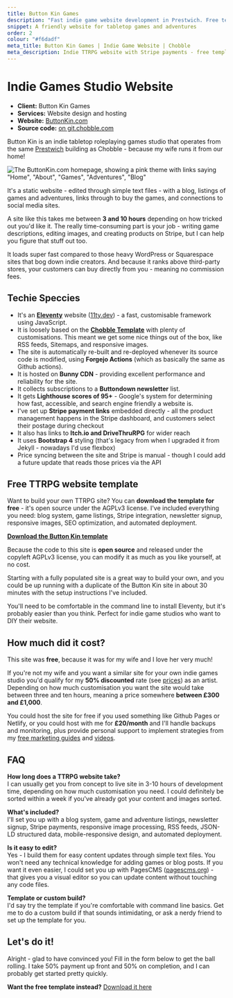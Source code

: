 ```yaml
---
title: Button Kin Games
description: "Fast indie game website development in Prestwich. Free template download or custom build £300-£1,000. Stripe payments, mobile-responsive, beats WordPress speed."
snippet: A friendly website for tabletop games and adventures
order: 2
colour: "#f6dadf"
meta_title: Button Kin Games | Indie Game Website | Chobble
meta_description: Indie TTRPG website with Stripe payments - free template available - built with Eleventy - Manchester web design example
---
```


# Indie Games Studio Website

- **Client:** Button Kin Games
- **Services:** Website design and hosting
- **Website:** [ButtonKin.com](https://buttonkin.com)
- **Source code:** [on git.chobble.com](https://git.chobble.com/hosted-by-chobble/buttonkin)

Button Kin is an indie tabletop roleplaying games studio that operates from the same [Prestwich](/prestwich/) building as Chobble - because my wife runs it from our home!

![The ButtonKin.com homepage, showing a pink theme with links saying "Home", "About", "Games", "Adventures", "Blog"](/assets/examples/button-kin.png)

It's a static website - edited through simple text files - with a blog, listings of games and adventures, links through to buy the games, and connections to social media sites.

A site like this takes me between **3 and 10 hours** depending on how tricked out you'd like it. The really time-consuming part is your job - writing game descriptions, editing images, and creating products on Stripe, but I can help you figure that stuff out too.

It loads super fast compared to those heavy WordPress or Squarespace sites that bog down indie creators. And because it ranks above third-party stores, your customers can buy directly from you - meaning no commission fees.

## Techie Speccies

- It's an **[Eleventy](/services/eleventy-developer/)** website ([11ty.dev](https://www.11ty.dev/)) - a fast, customisable framework using JavaScript.
- It is loosely based on the **[Chobble Template](/services/chobble-template/)** with plenty of customisations. This meant we get some nice things out of the box, like RSS feeds, Sitemaps, and responsive images.
- The site is automatically re-built and re-deployed whenever its source code is modified, using **Forgejo Actions** (which as basically the same as Github actions).
- It is hosted on **Bunny CDN** - providing excellent performance and reliability for the site.
- It collects subscriptions to a **Buttondown newsletter** list.
- It gets **Lighthouse scores of 95+** - Google's system for determining how fast, accessible, and search engine friendly a website is.
- I've set up **Stripe payment links** embedded directly - all the product management happens in the Stripe dashboard, and customers select their postage during checkout
- It also has links to **Itch.io and DriveThruRPG** for wider reach
- It uses **Bootstrap 4** styling (that's legacy from when I upgraded it from Jekyll - nowadays I'd use flexbox)
- Price syncing between the site and Stripe is manual - though I could add a future update that reads those prices via the API

## Free TTRPG website template

Want to build your own TTRPG site? You can **download the template for free** - it's open source under the AGPLv3 license. I've included everything you need: blog system, game listings, Stripe integration, newsletter signup, responsive images, SEO optimization, and automated deployment.

**[Download the Button Kin template](https://git.chobble.com/hosted-by-chobble/buttonkin)**

Because the code to this site is **open source** and released under the copyleft AGPLv3 license, you can modify it as much as you like yourself, at no cost.

Starting with a fully populated site is a great way to build your own, and you could be up running with a duplicate of the Button Kin site in about 30 minutes with the setup instructions I've included.

You'll need to be comfortable in the command line to install Eleventy, but it's probably easier than you think. Perfect for indie game studios who want to DIY their website.

## How much did it cost?

This site was **free**, because it was for my wife and I love her very much!

If you're not my wife and you want a similar site for your own indie games studio you'd qualify for my **50% discounted** rate (see [prices](/prices/)) as an artist. Depending on how much customisation you want the site would take between three and ten hours, meaning a price somewhere **between £300 and £1,000**.

You could host the site for free if you used something like Github Pages or Netlify, or you could host with me for **£20/month** and I'll handle backups and monitoring, plus provide personal support to implement strategies from my [free marketing guides](/guides/) and [videos](/videos/).

## FAQ

**How long does a TTRPG website take?**  
I can usually get you from concept to live site in 3-10 hours of development time, depending on how much customisation you need. I could definitely be sorted within a week if you've already got your content and images sorted.

**What's included?**  
I'll set you up with a blog system, game and adventure listings, newsletter signup, Stripe payments, responsive image processing, RSS feeds, JSON-LD structured data, mobile-responsive design, and automated deployment.

**Is it easy to edit?**  
Yes - I build them for easy content updates through simple text files. You won't need any technical knowledge for adding games or blog posts. If you want it even easier, I could set you up with PagesCMS ([pagescms.org](https://pagescms.org/)) - that gives you a visual editor so you can update content without touching any code files.

**Template or custom build?**  
I'd say try the template if you're comfortable with command line basics. Get me to do a custom build if that sounds intimidating, or ask a nerdy friend to set up the template for you.

## Let's do it!

Alright - glad to have convinced you! Fill in the form below to get the ball rolling. I take 50% payment up front and 50% on completion, and I can probably get started pretty quickly.

**Want the free template instead?** [Download it here](https://git.chobble.com/hosted-by-chobble/buttonkin)
